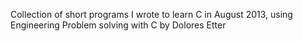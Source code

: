 Collection of short programs I wrote to learn C in August 2013, using Engineering Problem solving with C by Dolores Etter
